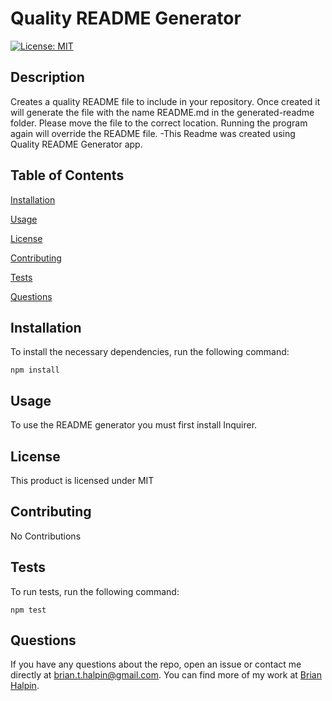 # Quality README Generator
[![License: MIT](https://img.shields.io/badge/License-MIT-yellow.svg)](https://opensource.org/licenses/MIT)

## Description
Creates a quality README file to include in your repository.  Once created it will generate the file with the name README.md in the generated-readme folder.  Please move the file to the correct location.  Running the program again will override the README file.  -This Readme was created using Quality README Generator app.

## Table of Contents

[Installation](#installation)

[Usage](#usage)

[License](#license)

[Contributing](#contributing)

[Tests](#tests)

[Questions](#questions)

## Installation
To install the necessary dependencies, run the following command:

    npm install

## Usage
To use the README generator you must first install Inquirer.

## License
This product is licensed under MIT

## Contributing
No Contributions

## Tests
To run tests, run the following command:

    npm test

## Questions
If you have any questions about the repo, open an issue or contact me directly at <brian.t.halpin@gmail.com>. You can find more
    of my work at [Brian Halpin](https://github.com/bthalpin).
